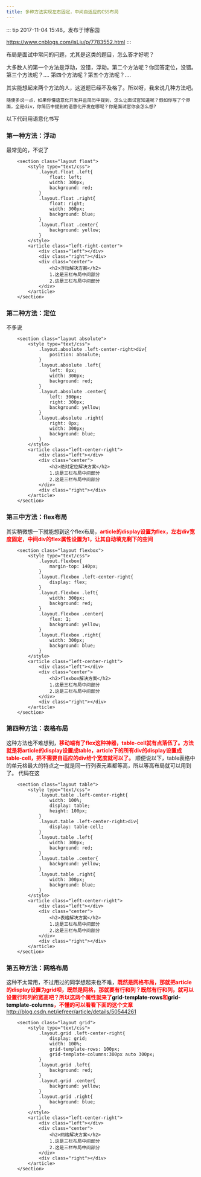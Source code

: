 ```yaml
---
title: 多种方法实现左右固定，中间自适应的CSS布局
---
```


::: tip
2017-11-04 15:48，发布于博客园

<https://www.cnblogs.com/isLiu/p/7783552.html>
:::

布局是面试中常问的问题，尤其是这类的题目，怎么答才好呢？

大多数人的第一个方法是浮动，没错，浮动。第二个方法呢？你回答定位，没错。第三个方法呢？.... 第四个方法呢？第五个方法呢？....

其实能想起来两个方法的人，这道题已经不及格了。所以呀，我来说几种方法吧。

    随便多说一点，如果你懂语意化开发并且简历中提到，怎么让面试官知道呢？假如你写了个界面，全是div，你简历中提到的语意化开发在哪呢？你是面试官你会怎么想?

以下代码用语意化书写

### 第一种方法：浮动
最常见的，不说了

```
	<section class="layout float">
		<style type="text/css">
			.layout.float .left{
				float: left;
				width: 300px;
				background: red;
			}
			.layout.float .right{
				float: right;
				width: 300px;
				background: blue;
			}
			.layout.float .center{
				background: yellow;
			}
		</style>
		<article class="left-right-center">
			<div class="left"></div>
			<div class="right"></div>
			<div class="center">
				<h2>浮动解决方案</h2>
				1.这是三栏布局中间部分
				2.这是三栏布局中间部分
			</div>
		</article>
	</section>		    
```

### 第二种方法：定位
不多说

```
	<section class="layout absolute">
		<style type="text/css">
			.layout.absolute .left-center-right>div{
				position: absolute;
			}
			.layout.absolute .left{
				left: 0px;
				width: 300px;
				background: red;
			}
			.layout.absolute .center{
				left: 300px;
				right: 300px;
				background: yellow;
			}
			.layout.absolute .right{
				right: 0px;
				width: 300px;
				background: blue;
			}
		</style>
		<article class="left-center-right">
			<div class="left"></div>
			<div class="center">
				<h2>绝对定位解决方案</h2>
				1.这是三栏布局中间部分
				2.这是三栏布局中间部分
			</div>
			<div class="right"></div>
		</article>
	</section>
```

### 第三中方法：flex布局
其实稍微想一下就能想到这个flex布局，**<font color=red>article的display设置为flex，左右div宽度固定，中间div的flex属性设置为1，让其自动填充剩下的空间</font>**

```
	<section class="layout flexbox">
		<style type="text/css">
			.layout.flexbox{
				margin-top: 140px;
			}
			.layout.flexbox .left-center-right{
				display: flex;
			}
			.layout.flexbox .left{
				width: 300px;
				background: red;
			}
			.layout.flexbox .center{
				flex: 1;
				background: yellow;
			}
			.layout.flexbox .right{
				width: 300px;
				background: blue;
			}
		</style>
		<article class="left-center-right">
			<div class="left"></div>
			<div class="center">
				<h2>flexbox解决方案</h2>
				1.这是三栏布局中间部分
				2.这是三栏布局中间部分
			</div>
			<div class="right"></div>
		</article>
	</section>
```

### 第四种方法：表格布局
这种方法也不难想到，**<font color=red>移动端有了flex这种神器，table-cell就有点落伍了。方法就是将article的display设置成table，article下的所有div的display设置成table-cell，把不需要自适应的div给个宽度就可以了。</font>**
    顺便说以下，table表格中的单元格最大的特点之一就是同一行列表元素都等高，所以等高布局就可以用到了。
代码在这
```
	<section class="layout table">
		<style type="text/css">
			.layout.table .left-center-right{
				width: 100%;
				display: table;
				height: 100px;
			}
			.layout.table .left-center-right>div{
				display: table-cell;
			}
			.layout.table .left{
				width: 300px;
				background: red;
			}
			.layout.table .center{
				background: yellow;
			}
			.layout.table .right{
				width: 300px;
				background: blue;
			}
		</style>
		<article class="left-center-right">
			<div class="left"></div>
			<div class="center">
				<h2>表格解决方案</h2>
				1.这是三栏布局中间部分
				2.这是三栏布局中间部分
			</div>
			<div class="right"></div>
		</article>
	</section>
```

### 第五种方法：网格布局
这种不太常用，不过用过的同学想起来也不难，**<font color=red>既然是网格布局，那就把article的display设置为grid呗，既然是网格，那就要有行和列？既然有行和列，就可以设置行和列的宽高吧？所以这两个属性就来了<font color=black>grid-template-rows</font>和<font color=black>grid-template-columns</font>，不懂的可以看看下面的这个文章</font>**
<http://blog.csdn.net/iefreer/article/details/50544261>

```
	<section class="layout grid">
		<style type="text/css">
			.layout.grid .left-center-right{
				display: grid;
				width: 100%;
				grid-template-rows: 100px;
				grid-template-columns:300px auto 300px;
			}
			.layout.grid .left{
				background: red;
			}
			.layout.grid .center{
				background: yellow;
			}
			.layout.grid .right{
				background: blue;
			}
		</style>
		<article class="left-center-right">
			<div class="left"></div>
			<div class="center">
				<h2>网格解决方案</h2>
				1.这是三栏布局中间部分
				2.这是三栏布局中间部分
			</div>
			<div class="right"></div>
		</article>
	</section>
```